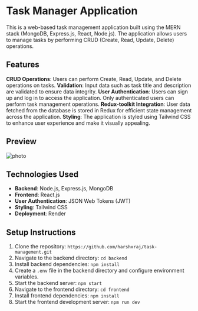 # Task Manager Application
This is a web-based task management application built using the MERN stack (MongoDB, Express.js, React, Node.js). The application allows users to manage tasks by performing CRUD (Create, Read, Update, Delete) operations.

## Features
**CRUD Operations**: Users can perform Create, Read, Update, and Delete operations on tasks.
**Validation**: Input data such as task title and description are validated to ensure data integrity.
**User Authentication**: Users can sign up and log in to access the application. Only authenticated users can perform task management operations.
**Redux-toolkit Integration**: User data fetched from the database is stored in Redux for efficient state management across the application.
**Styling**: The application is styled using Tailwind CSS to enhance user experience and make it visually appealing.

## Preview
![photo](https://github.com/harshxraj/task-management/assets/128404446/02ab5d0f-a93a-4f93-904d-70a8b311405c)

## Technologies Used
- **Backend**: Node.js, Express.js, MongoDB
- **Frontend**: React.js
- **User Authentication**: JSON Web Tokens (JWT)
- **Styling**: Tailwind CSS
- **Deployment**: Render

## Setup Instructions

1. Clone the repository: `https://github.com/harshxraj/task-management.git`
2. Navigate to the backend directory: `cd backend`
3. Install backend dependencies: `npm install`
4. Create a `.env` file in the backend directory and configure environment variables.
5. Start the backend server: `npm start`
6. Navigate to the frontend directory: `cd frontend`
7. Install frontend dependencies: `npm install`
8. Start the frontend development server: `npm run dev`

